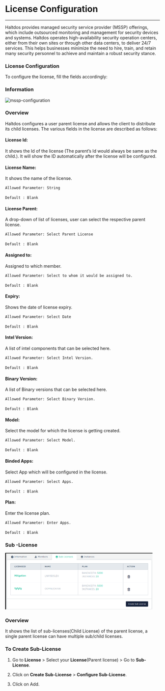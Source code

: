 # License Configuration
---

Haltdos provides managed security service provider (MSSP) offerings, which include outsourced monitoring and management for security devices and systems. Haltdos operates high-availability security operation centers, either from their own sites or through other data centers, to deliver 24/7 services. This helps businesses minimize the need to hire, train, and retain many security personnel to achieve and maintain a robust security stance. 

### License Configuration 

To configure the license, fill the fields accordingly:

### Information

![mssp-configuration](/img/mssp/v8/docs/mssp-config1.png)

### Overview

Haltdos configures a user parent license and allows the client to distribute its child licenses. The various fields in the license are described as follows:   

#### License Id: 
It shows the Id of the license (The parent’s Id would always be same as the child.).
It will show the ID automatically after the license will be configured.

#### License Name:
It shows the name of the license.  

```
Allowed Parameter: String

Default : Blank
```

#### License Parent:
A drop-down of list of licenses, user can select the respective parent license. 

```
Allowed Parameter: Select Parent License

Default : Blank
```

#### Assigned to:
Assigned to which member. 

```
Allowed Parameter: Select to whom it would be assigned to.

Default : Blank
```

#### Expiry:  

Shows the date of license expiry.

```
Allowed Parameter: Select Date

Default : Blank
```

#### Intel Version:   
  
A list of intel components that can be selected here. 

```
Allowed Parameter: Select Intel Version.

Default : Blank
```

#### Binary Version: 
  
A list of Binary versions that can be selected here. 

```
Allowed Parameter: Select Binary Version.

Default : Blank
```

#### Model:
  
Select the model for which the license is getting created.

```
Allowed Parameter: Select Model.

Default : Blank
```

#### Binded Apps: 
  
Select App which will be configured in the license.

```
Allowed Parameter: Select Apps.

Default : Blank
```

#### Plan: 
  
Enter the license plan.

```
Allowed Parameter: Enter Apps.

Default : Blank
```

### Sub -License

![mssp-configuration](/img/mssp/v8/docs/sub-license.png)
  
### Overview 

It shows the list of sub-licenses(Child License) of the parent license, a single parent license can have multiple sub/child licenses. 

### To Create Sub-License 

1. Go to **License** > Select your **License**(Parent license) > Go to **Sub-License**. 

2. Click on **Create Sub-License** > **Configure Sub-License**. 

3. Click on Add. 

